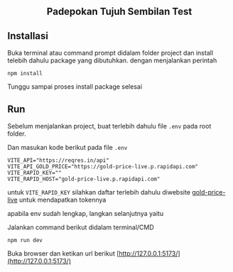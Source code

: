 <h2>
    <p align="center">Padepokan Tujuh Sembilan Test</p>
</h2>

## Installasi

Buka terminal atau command prompt didalam folder project dan install telebih dahulu package yang dibutuhkan. dengan menjalankan perintah

```
npm install
```

Tunggu sampai proses install package selesai

## Run

Sebelum menjalankan project, buat terlebih dahulu file `.env` pada root folder.

Dan masukan kode berikut pada file `.env`

```
VITE_API="https://reqres.in/api"
VITE_API_GOLD_PRICE="https://gold-price-live.p.rapidapi.com"
VITE_RAPID_KEY=""
VITE_RAPID_HOST="gold-price-live.p.rapidapi.com"
```

untuk `VITE_RAPID_KEY` silahkan daftar terlebih dahulu diwebsite [gold-price-live](https://rapidapi.com/ai-box-ai-box-default/api/gold-price-live/) untuk mendapatkan tokennya

apabila env sudah lengkap, langkan selanjutnya yaitu

Jalankan command berikut didalam terminal/CMD

```
npm run dev
```

Buka browser dan ketikan url berikut [http://127.0.0.1:5173/](http://127.0.0.1:5173/)
